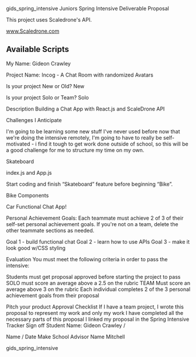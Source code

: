 
gids_spring_intensive
Juniors Spring Intensive Deliverable Proposal

This project uses Scaledrone's API.

www.Scaledrone.com

## Available Scripts

My Name: Gideon Crawley

Project Name: Incog - A Chat Room with randomized Avatars

Is your project New or Old? New

Is your project Solo or Team? Solo

Description Building a Chat App with React.js and ScaleDrone API

Challenges I Anticipate

I'm going to be learning some new stuff I've never used before
now that we're doing the intensive remotely, I'm going to have to really be self-motivated - i find it tough to get work done outside of school, so this will be a good challenge for me to structure my time on my own.

Skateboard

index.js and App.js

Start coding and finish “Skateboard” feature before beginning “Bike”.

Bike Components

Car Functional Chat App!

Personal Achievement Goals: Each teammate must achieve 2 of 3 of their self-set personal achievement goals. If you're not on a team, delete the other teammate sections as needed.

Goal 1 - build functional chat Goal 2 - learn how to use APIs Goal 3 - make it look good w/CSS styling

Evaluation 
You must meet the following criteria in order to pass the intensive:

Students must get proposal approved before starting the project to pass SOLO must score an average above a 2.5 on the rubric TEAM Must score an average above 3 on the rubric Each individual completes 2 of the 3 personal achievement goals from their proposal

Pitch your product Approval Checklist If I have a team project, I wrote this proposal to represent my work and only my work I have completed all the necessary parts of this proposal I linked my proposal in the Spring Intensive Tracker Sign off Student Name: Gideon Crawley /

Name / Date Make School Advisor Name Mitchell

gids_spring_intensive
